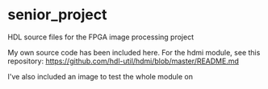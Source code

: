 # senior_project
HDL source files for the FPGA image processing project

My own source code has been included here. For the hdmi module, see this repository: https://github.com/hdl-util/hdmi/blob/master/README.md

I've also included an image to test the whole module on
